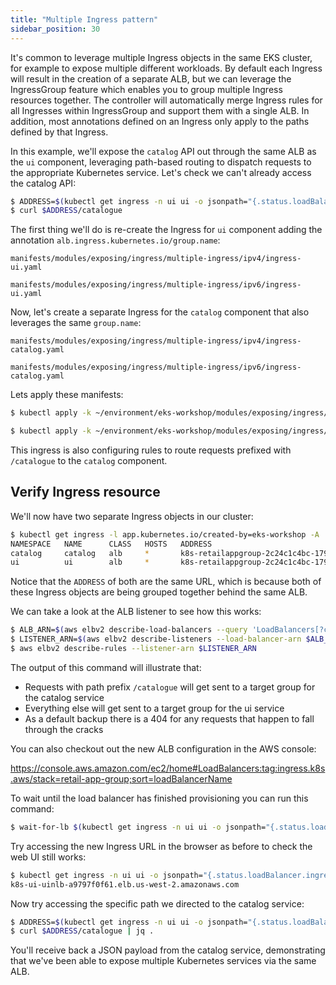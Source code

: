 ```yaml
---
title: "Multiple Ingress pattern"
sidebar_position: 30
---
```


It's common to leverage multiple Ingress objects in the same EKS cluster, for example to expose multiple different workloads. By default each Ingress will result in the creation of a separate ALB, but we can leverage the IngressGroup feature which enables you to group multiple Ingress resources together. The controller will automatically merge Ingress rules for all Ingresses within IngressGroup and support them with a single ALB. In addition, most annotations defined on an Ingress only apply to the paths defined by that Ingress.

In this example, we'll expose the `catalog` API out through the same ALB as the `ui` component, leveraging path-based routing to dispatch requests to the appropriate Kubernetes service. Let's check we can't already access the catalog API:

```bash expectError=true
$ ADDRESS=$(kubectl get ingress -n ui ui -o jsonpath="{.status.loadBalancer.ingress[*].hostname}{'\n'}")
$ curl $ADDRESS/catalogue
```

The first thing we'll do is re-create the Ingress for `ui` component adding the annotation `alb.ingress.kubernetes.io/group.name`:

<tabs groupId="ip-version">
  <tabItem value="ipv4" label="IPv4">

```file
manifests/modules/exposing/ingress/multiple-ingress/ipv4/ingress-ui.yaml
```

  </tabItem>
  <tabItem value="ipv6" label="IPv6">

```file
manifests/modules/exposing/ingress/multiple-ingress/ipv6/ingress-ui.yaml
```

  </tabItem>
</tabs>

Now, let's create a separate Ingress for the `catalog` component that also leverages the same `group.name`:

<tabs groupId="ip-version">
  <tabItem value="ipv4" label="IPv4">

```file
manifests/modules/exposing/ingress/multiple-ingress/ipv4/ingress-catalog.yaml
```

  </tabItem>
  <tabItem value="ipv6" label="IPv6">

```file
manifests/modules/exposing/ingress/multiple-ingress/ipv6/ingress-catalog.yaml
```

  </tabItem>
</tabs>

Lets apply these manifests:

<tabs groupId="ip-version">
  <tabItem value="ipv4" label="IPv4">

```bash timeout=180 hook=add-ingress hookTimeout=430 tags=ipv4
$ kubectl apply -k ~/environment/eks-workshop/modules/exposing/ingress/multiple-ingress/ipv4
```

  </tabItem>
  <tabItem value="ipv6" label="IPv6">

```bash timeout=180 hook=add-ingress hookTimeout=430 tags=ipv6
$ kubectl apply -k ~/environment/eks-workshop/modules/exposing/ingress/multiple-ingress/ipv6
```

  </tabItem>
</tabs>

This ingress is also configuring rules to route requests prefixed with `/catalogue` to the `catalog` component.

## Verify Ingress resource

We'll now have two separate Ingress objects in our cluster:

```bash
$ kubectl get ingress -l app.kubernetes.io/created-by=eks-workshop -A
NAMESPACE   NAME      CLASS   HOSTS   ADDRESS                                                              PORTS   AGE
catalog     catalog   alb     *       k8s-retailappgroup-2c24c1c4bc-17962260.us-west-2.elb.amazonaws.com   80      2m21s
ui          ui        alb     *       k8s-retailappgroup-2c24c1c4bc-17962260.us-west-2.elb.amazonaws.com   80      2m21s
```

Notice that the `ADDRESS` of both are the same URL, which is because both of these Ingress objects are being grouped together behind the same ALB.

We can take a look at the ALB listener to see how this works:

```bash
$ ALB_ARN=$(aws elbv2 describe-load-balancers --query 'LoadBalancers[?contains(LoadBalancerName, `k8s-retailappgroup`) == `true`].LoadBalancerArn' | jq -r '.[0]')
$ LISTENER_ARN=$(aws elbv2 describe-listeners --load-balancer-arn $ALB_ARN | jq -r '.Listeners[0].ListenerArn')
$ aws elbv2 describe-rules --listener-arn $LISTENER_ARN
```

The output of this command will illustrate that:

* Requests with path prefix `/catalogue` will get sent to a target group for the catalog service
* Everything else will get sent to a target group for the ui service
* As a default backup there is a 404 for any requests that happen to fall through the cracks

You can also checkout out the new ALB configuration in the AWS console:

https://console.aws.amazon.com/ec2/home#LoadBalancers:tag:ingress.k8s.aws/stack=retail-app-group;sort=loadBalancerName

To wait until the load balancer has finished provisioning you can run this command:

```bash
$ wait-for-lb $(kubectl get ingress -n ui ui -o jsonpath="{.status.loadBalancer.ingress[*].hostname}{'\n'}")/home
```

Try accessing the new Ingress URL in the browser as before to check the web UI still works:

```bash
$ kubectl get ingress -n ui ui -o jsonpath="{.status.loadBalancer.ingress[*].hostname}{'\n'}"
k8s-ui-uinlb-a9797f0f61.elb.us-west-2.amazonaws.com
```

Now try accessing the specific path we directed to the catalog service:

```bash
$ ADDRESS=$(kubectl get ingress -n ui ui -o jsonpath="{.status.loadBalancer.ingress[*].hostname}{'\n'}")
$ curl $ADDRESS/catalogue | jq .
```

You'll receive back a JSON payload from the catalog service, demonstrating that we've been able to expose multiple Kubernetes services via the same ALB.
